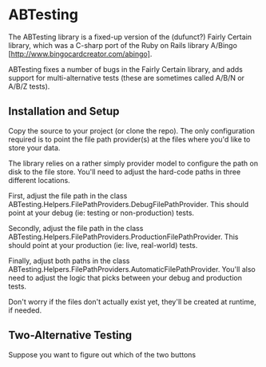 ABTesting
=========

The ABTesting library is a fixed-up version of the (dufunct?) Fairly Certain library, which was a C-sharp port of the 
Ruby on Rails library A/Bingo [http://www.bingocardcreator.com/abingo].

ABTesting fixes a number of bugs in the Fairly Certain library, and adds support for multi-alternative tests (these are
sometimes called A/B/N or A/B/Z tests).

Installation and Setup
----------------------

Copy the source to your project (or clone the repo). The only configuration required is to point the file path provider(s) at
the files where you'd like to store your data.

The library relies on a rather simply provider model to configure the path on disk to the file store. You'll need to adjust the
hard-code paths in three different locations.

First, adjust the file path in the class ABTesting.Helpers.FilePathProviders.DebugFilePathProvider. This should point at your
debug (ie: testing or non-production) tests.

Secondly, adjust the file path in the class ABTesting.Helpers.FilePathProviders.ProductionFilePathProvider. This should point at your
production (ie: live, real-world) tests.

Finally, adjust both paths in the class ABTesting.Helpers.FilePathProviders.AutomaticFilePathProvider. You'll also need to adjust
the logic that picks between your debug and production tests.

Don't worry if the files don't actually exist yet, they'll be created at runtime, if needed.

Two-Alternative Testing
-----------------------

Suppose you want to figure out which of the two buttons

